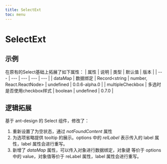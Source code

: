 ```yaml
---
title: SelectExt
toc: menu
---
```


# SelectExt

## 示例
<code src="../../packages/antd-ext/examples/SelectExt"></code>

在原有的Select基础上拓展了如下属性：
| 属性 | 说明 | 类型 | 默认值 | 版本 |
| --- | --- | --- | --- | --- |
| dataMap | 数据绑定 | Record<string \| number, React.ReactNode> | undefined | 0.0.6-alpha.0 |
| multipleCheckbox | 多选时是否使用checkbox样式 | boolean | undefined | 0.7.0 |

## 逻辑拓展
基于 ant-design 的 Select 组件，修改了：
1. 重新设置了为空状态，通过 *notFoundContent* 属性
2. 为选项省略提供 tooltip 的展示。options 中的 *relLabel* 表示传入的 label 属性，label 属性会进行重写。
3. 新增了 *dataMap* 属性，可以传入对象进行数据绑定，对象键 等价于 options 中的 value，对象值等价于 reLabel 属性，label 属性会进行重写。
